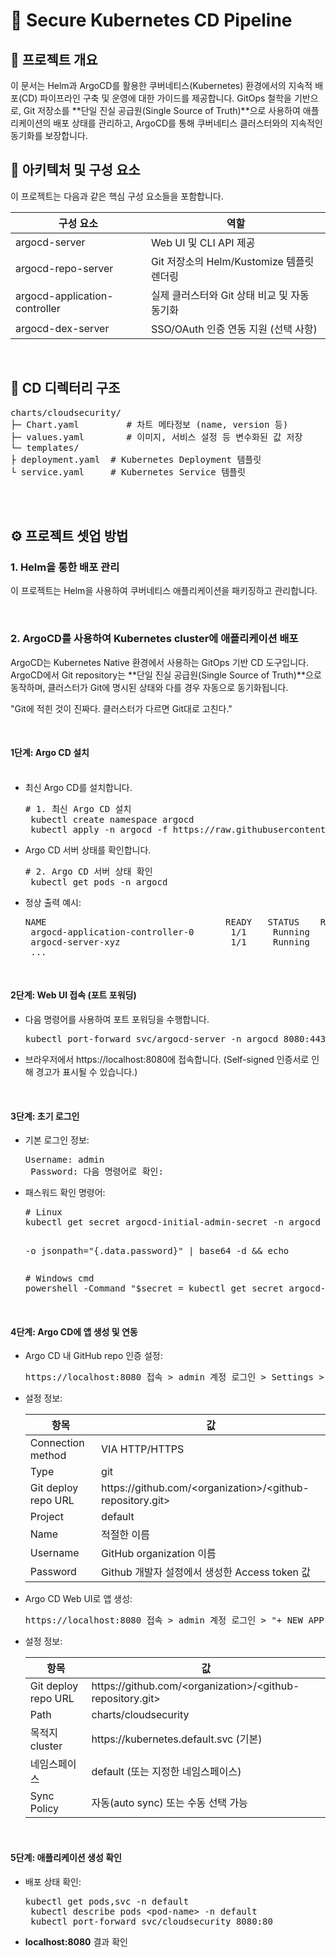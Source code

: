 # 🚚 Secure Kubernetes CD Pipeline
## 📖 프로젝트 개요
이 문서는 Helm과 ArgoCD를 활용한 쿠버네티스(Kubernetes) 환경에서의 지속적 배포(CD) 파이프라인 구축 및 운영에 대한 가이드를 제공합니다. GitOps 철학을 기반으로, Git 저장소를 **단일 진실 공급원(Single Source of Truth)**으로 사용하여 애플리케이션의 배포 상태를 관리하고, ArgoCD를 통해 쿠버네티스 클러스터와의 지속적인 동기화를 보장합니다.

## 🚀 아키텍처 및 구성 요소
이 프로젝트는 다음과 같은 핵심 구성 요소들을 포함합니다.

<table>
<thead>
<tr>
<th>구성 요소</th>
<th>역할</th>
</tr>
</thead>
<tbody>
<tr>
<td>argocd-server</td>
<td>Web UI 및 CLI API 제공</td>
</tr>
<tr>
<td>argocd-repo-server</td>
<td>Git 저장소의 Helm/Kustomize 템플릿 렌더링</td>
</tr>
<tr>
<td>argocd-application-controller</td>
<td>실제 클러스터와 Git 상태 비교 및 자동 동기화</td>
</tr>
<tr>
<td>argocd-dex-server</td>
<td>SSO/OAuth 인증 연동 지원 (선택 사항)</td>
</tr>
</tbody>
</table>

<br>

## 📁 CD 디렉터리 구조
<pre>
charts/cloudsecurity/
├─ Chart.yaml         # 차트 메타정보 (name, version 등)
├─ values.yaml        # 이미지, 서비스 설정 등 변수화된 값 저장
└─ templates/
├ deployment.yaml  # Kubernetes Deployment 템플릿
└ service.yaml     # Kubernetes Service 템플릿
</pre>

<br>
<br>

## ⚙️ 프로젝트 셋업 방법
### 1. Helm을 통한 배포 관리
이 프로젝트는 Helm을 사용하여 쿠버네티스 애플리케이션을 패키징하고 관리합니다.

<br>

### 2. ArgoCD를 사용하여 Kubernetes cluster에 애플리케이션 배포
ArgoCD는 Kubernetes Native 환경에서 사용하는 GitOps 기반 CD 도구입니다. <br>ArgoCD에서 Git repository는 **단일 진실 공급원(Single Source of Truth)**으로 동작하며, 클러스터가 Git에 명시된 상태와 다를 경우 자동으로 동기화됩니다.

"Git에 적힌 것이 진짜다. 클러스터가 다르면 Git대로 고친다."

<br>

#### 1단계: Argo CD 설치
<ul>
  <li>최신 Argo CD를 설치합니다. <pre># 1. 최신 Argo CD 설치 <br> kubectl create namespace argocd <br> kubectl apply -n argocd -f https://raw.githubusercontent.com/argoproj/argo-cd/stable/manifests/install.yaml</pre></li>
<li>Argo CD 서버 상태를 확인합니다. <pre># 2. Argo CD 서버 상태 확인 <br> kubectl get pods -n argocd</pre></li>
<li>정상 출력 예시: <pre>NAME                                  READY   STATUS    RESTARTS   AGE <br> argocd-application-controller-0       1/1     Running   0          20s <br> argocd-server-xyz                     1/1     Running   0          20s <br> ...</pre></li>
</ul>

<br>

#### 2단계: Web UI 접속 (포트 포워딩)
<ul>
<li>다음 명령어를 사용하여 포트 포워딩을 수행합니다. <pre>kubectl port-forward svc/argocd-server -n argocd 8080:443</pre></li>
<li>브라우저에서 https://localhost:8080에 접속합니다. (Self-signed 인증서로 인해 경고가 표시될 수 있습니다.)</li>
</ul>

<br>

#### 3단계: 초기 로그인
<ul>
<li>기본 로그인 정보:
<pre>Username: admin <br> Password: 다음 명령어로 확인:</pre></li>
<li>패스워드 확인 명령어:
<pre># Linux
kubectl get secret argocd-initial-admin-secret -n argocd

-o jsonpath="{.data.password}" | base64 -d && echo</pre>

<pre># Windows cmd
powershell -Command "$secret = kubectl get secret argocd-initial-admin-secret -n argocd -o jsonpath='{.data.password}'; [System.Text.Encoding]::UTF8.GetString([System.Convert]::FromBase64String($secret))"</pre>
</li>
</ul>

<br>

#### 4단계: Argo CD에 앱 생성 및 연동
<ul>
<li>Argo CD 내 GitHub repo 인증 설정:
<br><pre>https://localhost:8080 접속 > admin 계정 로그인 > Settings > Repositories > 'Connect Repo'</pre></li>
<li>설정 정보:
<br><table>
<thead>
<tr>
<th>항목</th>
<th>값</th>
</tr>
</thead>
<tbody>
<tr>
<td>Connection method</td>
<td>VIA HTTP/HTTPS</td>
</tr>
<tr>
<td>Type</td>
<td>git</td>
</tr>
<tr>
<td>Git deploy repo URL</td>
<td>https://github.com/&lt;organization&gt;/&lt;github-repository.git&gt;</td>
</tr>
<tr>
<td>Project</td>
<td>default</td>
</tr>
<tr>
<td>Name</td>
<td>적절한 이름</td>
</tr>
<tr>
<td>Username</td>
<td>GitHub organization 이름</td>
</tr>
<tr>
<td>Password</td>
<td>Github 개발자 설정에서 생성한 Access token 값</td>
</tr>
</tbody>
</table></li>
<li>Argo CD Web UI로 앱 생성:
<br><pre>https://localhost:8080 접속 > admin 계정 로그인 > "+ NEW APP" 클릭</pre></li>
<li>설정 정보:
<br><table>
<thead>
<tr>
<th>항목</th>
<th>값</th>
</tr>
</thead>
<tbody>
<tr>
<td>Git deploy repo URL</td>
<td>https://github.com/&lt;organization&gt;/&lt;github-repository.git&gt;</td>
</tr>
<tr>
<td>Path</td>
<td>charts/cloudsecurity</td>
</tr>
<tr>
<td>목적지 cluster</td>
<td>https://kubernetes.default.svc (기본)</td>
</tr>
<tr>
<td>네임스페이스</td>
<td>default (또는 지정한 네임스페이스)</td>
</tr>
<tr>
<td>Sync Policy</td>
<td>자동(auto sync) 또는 수동 선택 가능</td>
</tr>
</tbody>
</table></li>
</ul>

<br>

#### 5단계: 애플리케이션 생성 확인
<ul>
<li>배포 상태 확인:
<pre>kubectl get pods,svc -n default <br> kubectl describe pods &lt;pod-name&gt; -n default <br> kubectl port-forward svc/cloudsecurity 8080:80</pre></li>
<li><strong>localhost:8080</strong> 결과 확인</li>
</ul>
